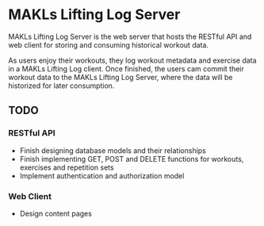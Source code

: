 # MAKLs Lifting Log Server

MAKLs Lifting Log Server is the web server that hosts the RESTful API and web client for storing and consuming historical workout data.

As users enjoy their workouts, they log workout metadata and exercise data in a MAKLs Lifting Log client. Once finished, the users cam commit their workout data to the MAKLs Lifting Log Server, where the data will be historized for later consumption.

## TODO

### RESTful API

* Finish designing database models and their relationships
* Finish implementing GET, POST and DELETE functions for workouts, exercises and repetition sets
* Implement authentication and authorization model

### Web Client

* Design content pages